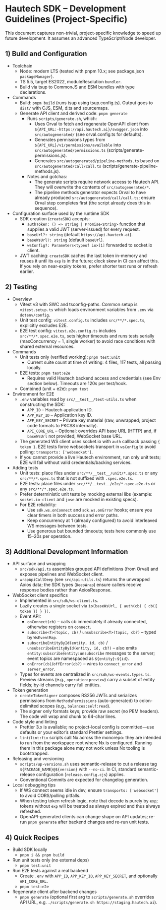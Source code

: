 # Hautech SDK – Development Guidelines (Project-Specific)

This document captures non-trivial, project-specific knowledge to speed up future development. It assumes an advanced TypeScript/Node developer.

## 1) Build and Configuration

- Toolchain
  - Node: modern LTS (tested with pnpm 10.x; see package.json `packageManager`).
  - TS 5.5, target ES2022, moduleResolution `bundler`.
  - Build via tsup to CommonJS and ESM bundles with type declarations.
- Commands
  - Build: `pnpm build` (runs tsup using tsup.config.ts). Output goes to `dist/` with CJS, ESM, d.ts and sourcemaps.
  - Generate API client and derived code: `pnpm generate`
    - Runs `scripts/generate.sh`, which:
      - Uses Orval to fetch and regenerate OpenAPI client from `${API_URL:-https://api.hautech.ai}/swagger.json` into `src/autogenerated/` (see orval.config.ts for defaults).
      - Generates permissions types from `${API_URL}/v1/permissions/available` into `src/autogenerated/permissions.ts` (scripts/generate-permissions.js).
      - Generates `src/autogenerated/pipeline-methods.ts` based on `src/autogenerated/call/call.ts` (scripts/generate-pipeline-methods.js).
    - Notes and gotchas:
      - The generate scripts require network access to Hautech API. They will overwrite the contents of `src/autogenerated/*`.
      - The pipeline methods generator expects Orval to have already produced `src/autogenerated/call/call.ts`; ensure Orval step completes first (the script already does this in sequence).
- Configuration surface used by the runtime SDK
  - SDK creation (`createSDK`) accepts:
    - `authToken: () => string | Promise<string>` function that supplies a valid JWT (server-issued) for every request.
    - `baseUrl?: string` (default `https://api.hautech.ai`).
    - `baseWsUrl?: string` (default `baseUrl`).
    - `wsConfig?: Parameters<typeof io>[1]` forwarded to socket.io client.
  - JWT caching: `createSDK` caches the last token in-memory and reuses it until its `exp` is in the future; clock skew in CI can affect this. If you rely on near-expiry tokens, prefer shorter test runs or refresh earlier.

## 2) Testing

- Overview
  - Vitest v3 with SWC and tsconfig-paths. Common setup is `vitest.setup.ts` which loads environment variables from `.env` via `dotenv/config`.
  - Unit test config: `vitest.config.ts` includes `src/**/*.spec.ts`, explicitly excludes E2E.
  - E2E test config: `vitest.e2e.config.ts` includes `src/**/*.spec.e2e.ts`, sets higher timeouts and runs tests serially (maxConcurrency = 1, single worker) to avoid race conditions with shared external resources.
- Commands
  - Unit tests only (verified working): `pnpm test:unit`
    - Current suite count at time of writing: 4 files, 117 tests, all passing locally.
  - E2E tests: `pnpm test:e2e`
    - Requires valid Hautech backend access and credentials (see Env section below). Timeouts are 120s per test/hook.
  - Combined (unit + e2e): `pnpm test`
- Environment for E2E
  - `.env` variables read by `src/__test__/test-utils.ts` when constructing the SDK:
    - `APP_ID` – Hautech application ID.
    - `APP_KEY_ID` – Application key ID.
    - `APP_KEY_SECRET` – Private key material (raw, unwrapped; project code formats to PKCS8 internally).
    - `API_CORE_URL` – Optional; overrides API base URL (HTTP) and, if `baseWsUrl` not provided, WebSocket base URL.
  - The generated WS client uses socket.io with `auth` callback passing `{ token }`. E2E tests force websockets transport in `wsConfig` to avoid polling: `transports: ['websocket']`.
  - If you cannot provide a live Hautech environment, run only unit tests; E2E will fail without valid credentials/backing services.
- Adding tests
  - Unit tests: place files under `src/**/__test__/unit/*.spec.ts` or any `src/**/*.spec.ts` that is not suffixed with `.spec.e2e.ts`.
  - E2E tests: place files under `src/**/__test__/e2e/*.spec.e2e.ts` or any `src/**/*.spec.e2e.ts`.
  - Prefer deterministic unit tests by mocking external libs (example: `socket.io-client` and `jose` are mocked in existing specs).
  - For E2E reliability:
    - Use `sdk.ws.onConnect` and `sdk.ws.onError` hooks; ensure you clear timers in both success and error paths.
    - Keep concurrency at 1 (already configured) to avoid interleaved WS messages between tests.
    - Use generous but bounded timeouts; tests here commonly use 15–20s per operation.

## 3) Additional Development Information

- API surface and wrapping
  - `src/sdk/api.ts` assembles grouped API definitions (from Orval) and exposes pipelines and WebSocket client.
  - `wrapApiCallDeep` (see `src/api-utils.ts`) returns the unwrapped Axios data; the SDK types (`DeepWrap`) ensure callers receive response bodies rather than AxiosResponse.
- WebSocket client specifics
  - Implemented in `src/sdk/ws-client.ts`.
  - Lazily creates a single socket via `io(baseWsUrl, { auth(cb) { cb({ token }) } })`.
  - Event API:
    - `onConnect(cb)` – calls cb immediately if already connected, otherwise registers on `connect`.
    - `subscribe<T>(topic, cb)` / `unsubscribe<T>(topic, cb?)` – typed by `WsEventMap`.
    - `subscribeEntityById(entity, id, cb)` / `unsubscribeEntityById(entity, id, cb?)` – also emits `entity:subscribe`/`entity:unsubscribe` messages to the server; event topics are namespaced as `${entity}:${id}`.
    - `onError(cb)`/`offError(cb?)` – wires to `connect_error` and `server_error`.
  - Types for events are centralized in `src/sdk/ws-events.types.ts`. Preview streams (e.g., `operation:preview`) carry a subset of entity fields; by-id channels carry full entities.
- Token generation
  - `createTokenSigner` composes RS256 JWTs and serializes permissions from `MethodsPermissions` (auto-generated) to colon-delimited scopes (e.g., `balances:self:read`).
  - The signer only formats keys; provide raw secret (no PEM headers). The code will wrap and chunk to 64-char lines.
- Code style and linting
  - Prettier 3.x is available; no project-local config is committed—use defaults or your editor’s standard Prettier settings.
  - `lint`/`lint:fix` scripts call Nx across the monorepo: they are intended to run from the workspace root where Nx is configured. Running them in this package alone may not work unless Nx tooling is bootstrapped.
- Releasing and versioning
  - `scripts/up-versions.sh` uses semantic-release to cut a release tag `${PACKAGE_NAME}@${version}` with `--no-ci`. In CI, standard semantic-release configuration (`release.config.cjs`) applies.
  - Conventional Commits are expected for changelog generation.
- Local debugging tips
  - If WS connect seems idle in dev, ensure `transports: ['websocket']` to avoid CORS/polling pitfalls.
  - When testing token refresh logic, note that decode is purely by `exp`; tokens without `exp` will be treated as always expired and thus always refreshed.
  - OpenAPI-generated clients can change shape on API updates; re-run `pnpm generate` after backend changes and re-run unit tests.

## 4) Quick Recipes

- Build SDK locally
  - `pnpm i && pnpm build`
- Run unit tests only (no external deps)
  - `pnpm test:unit`
- Run E2E tests against a real backend
  - Create `.env` with `APP_ID`, `APP_KEY_ID`, `APP_KEY_SECRET`, and optionally `API_CORE_URL`.
  - `pnpm test:e2e`
- Regenerate client after backend changes
  - `pnpm generate` (optional first arg to `scripts/generate.sh` overrides API URL, e.g. `./scripts/generate.sh https://staging.hautech.ai`).
